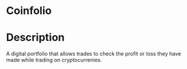 # Coinfolio

# Description

  A digital portfolio that allows trades to check the profit or loss they have made while trading on cryptocurrenies.